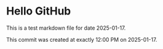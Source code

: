 # Hello GitHub
This is a test markdown file for date 2025-01-17.

This commit was created at exactly 12:00 PM on 2025-01-17.
